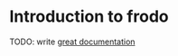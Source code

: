 # Introduction to frodo

TODO: write [great documentation](http://jacobian.org/writing/what-to-write/)
